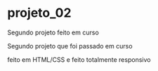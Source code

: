 # projeto_02
Segundo projeto feito em curso

Segundo projeto que foi passado em curso

feito em HTML/CSS e feito totalmente responsivo
